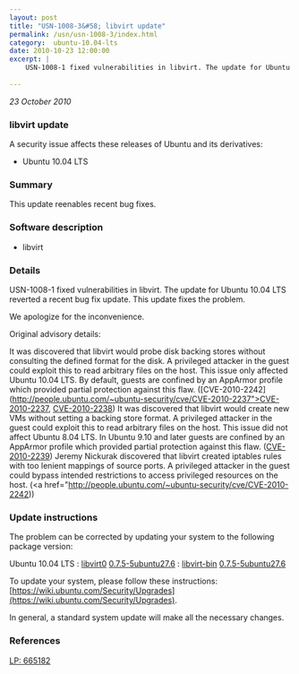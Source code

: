 ```yaml
---
layout: post
title: "USN-1008-3&#58; libvirt update"
permalink: /usn/usn-1008-3/index.html
category:  ubuntu-10.04-lts
date: 2010-10-23 12:00:00
excerpt: |
    USN-1008-1 fixed vulnerabilities in libvirt. The update for Ubuntu 10.04 LTS reverted a recent bug fix update. This update fixes the problem.
    
--- 
```

 
 

*23 October 2010*

### libvirt update

A security issue affects these releases of Ubuntu and its derivatives:

* Ubuntu 10.04 LTS

### Summary

This update reenables recent bug fixes. 

### Software description

* libvirt 

### Details

USN-1008-1 fixed vulnerabilities in libvirt. The update for Ubuntu 10.04 LTS reverted a recent bug fix update. This update fixes the problem.

We apologize for the inconvenience.

Original advisory details:

 It was discovered that libvirt would probe disk backing stores without consulting the defined format for the disk. A privileged attacker in the guest could exploit this to read arbitrary files on the host. This issue only affected Ubuntu 10.04 LTS. By default, guests are confined by an AppArmor profile which provided partial protection against this flaw. ([CVE-2010-2242](http://people.ubuntu.com/~ubuntu-security/cve/CVE-2010-2237">CVE-2010-2237</a>, <a href="http://people.ubuntu.com/~ubuntu-security/cve/CVE-2010-2238">CVE-2010-2238</a>) It was discovered that libvirt would create new VMs without setting a backing store format. A privileged attacker in the guest could exploit this to read arbitrary files on the host. This issue did not affect Ubuntu 8.04 LTS. In Ubuntu 9.10 and later guests are confined by an AppArmor profile which provided partial protection against this flaw. (<a href="http://people.ubuntu.com/~ubuntu-security/cve/CVE-2010-2239">CVE-2010-2239</a>) Jeremy Nickurak discovered that libvirt created iptables rules with too lenient mappings of source ports. A privileged attacker in the guest could bypass intended restrictions to access privileged resources on the host. (<a href="http://people.ubuntu.com/~ubuntu-security/cve/CVE-2010-2242)) 

### Update instructions

The problem can be corrected by updating your system to the following package version:

Ubuntu 10.04 LTS
 : [libvirt0](https://launchpad.net/ubuntu/+source/libvirt) <span> [0.7.5-5ubuntu27.6](https://launchpad.net/ubuntu/+source/libvirt/0.7.5-5ubuntu27.6) </span> 
 : [libvirt-bin](https://launchpad.net/ubuntu/+source/libvirt) <span> [0.7.5-5ubuntu27.6](https://launchpad.net/ubuntu/+source/libvirt/0.7.5-5ubuntu27.6) </span> 

To update your system, please follow these instructions: [https://wiki.ubuntu.com/Security/Upgrades](https://wiki.ubuntu.com/Security/Upgrades).

In general, a standard system update will make all the necessary changes. 

### References

 
 [LP: 665182](https://launchpad.net/bugs/665182)
 

